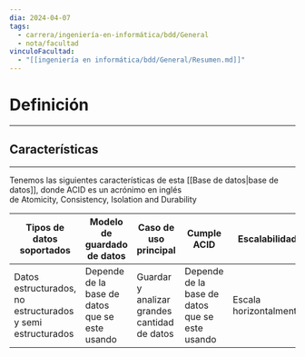 ```yaml
---
dia: 2024-04-07
tags:
  - carrera/ingeniería-en-informática/bdd/General
  - nota/facultad
vinculoFacultad:
  - "[[ingeniería en informática/bdd/General/Resumen.md]]"
---
```

# Definición
---


## Características
---
Tenemos las siguientes características de esta [[Base de datos|base de datos]], donde ACID es un acrónimo en inglés de Atomicity, Consistency, Isolation and Durability

| Tipos de datos soportados                                  | Modelo de guardado de datos                    | Caso de uso principal                        | Cumple ACID                                    | Escalabilidad          |
| ---------------------------------------------------------- | ---------------------------------------------- | -------------------------------------------- | ---------------------------------------------- | ---------------------- |
| Datos estructurados, no estructurados y semi estructurados | Depende de la base de datos que se este usando | Guardar y analizar grandes cantidad de datos | Depende de la base de datos que se este usando | Escala horizontalmente |